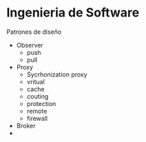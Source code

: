 # Ingenieria de Software

Patrones de diseño
- Observer
	- push
	- pull
- Proxy
	- Sycrhonization proxy
	- vritual
	- cache
	- couting
	- protection
	- remote
	- firewall
- Broker
- 